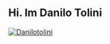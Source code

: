 ## Hi. Im Danilo Tolini

 <a href="https://github.com/Danilotolini/Danilotolini">
        <img align="center" src="https://github-readme-stats.anuraghazra1.vercel.app/api?username=Danilotolini&show_icons=true&theme=dark&line_height=27" alt="Danilotolini" />
    </a>
